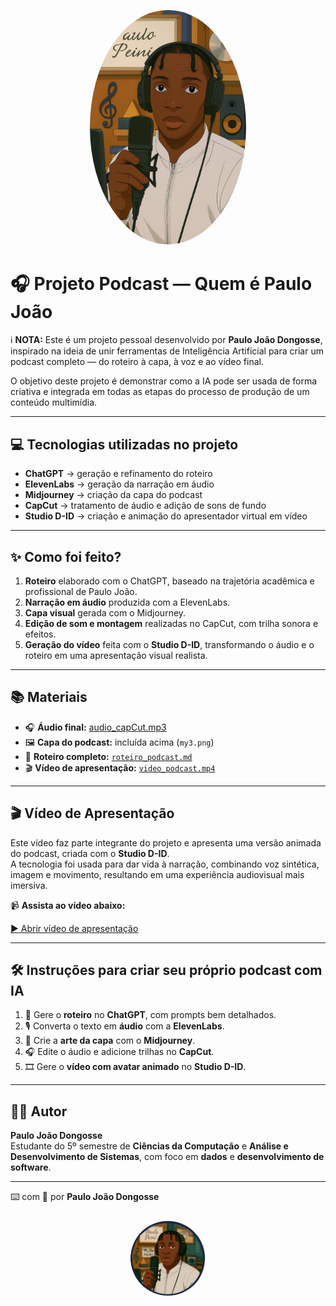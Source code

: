 <p align="center">
  <img src="./my3.png" alt="Capa do Podcast - Quem é Paulo João"
       width="250"
       style="border-radius: 50%; object-fit: cover;"/>
</p>


# 🎧 Projeto Podcast — Quem é Paulo João

ℹ️ **NOTA:** Este é um projeto pessoal desenvolvido por **Paulo João Dongosse**, inspirado na ideia de unir ferramentas de Inteligência Artificial para criar um podcast completo — do roteiro à capa, à voz e ao vídeo final.

O objetivo deste projeto é demonstrar como a IA pode ser usada de forma criativa e integrada em todas as etapas do processo de produção de um conteúdo multimídia.

---

## 💻 Tecnologias utilizadas no projeto

- **ChatGPT** → geração e refinamento do roteiro  
- **ElevenLabs** → geração da narração em áudio  
- **Midjourney** → criação da capa do podcast  
- **CapCut** → tratamento de áudio e adição de sons de fundo  
- **Studio D-ID** → criação e animação do apresentador virtual em vídeo  

---

## ✨ Como foi feito?

1. **Roteiro** elaborado com o ChatGPT, baseado na trajetória acadêmica e profissional de Paulo João.  
2. **Narração em áudio** produzida com a ElevenLabs.  
3. **Capa visual** gerada com o Midjourney.  
4. **Edição de som e montagem** realizadas no CapCut, com trilha sonora e efeitos.  
5. **Geração do vídeo** feita com o **Studio D-ID**, transformando o áudio e o roteiro em uma apresentação visual realista.  

---

## 📚 Materiais

- 🎧 **Áudio final:** [audio_capCut.mp3](./audido_capCut.MP3) 
- 🖼️ **Capa do podcast:** incluída acima (`my3.png`)  
- 💬 **Roteiro completo:** [`roteiro_podcast.md`](./roteiro_podcast.txt)  
- 🎬 **Vídeo de apresentação:** [`video_podcast.mp4`](./video_podcast.mp4)

---

## 🎬 Vídeo de Apresentação

Este vídeo faz parte integrante do projeto e apresenta uma versão animada do podcast, criada com o **Studio D-ID**.  
A tecnologia foi usada para dar vida à narração, combinando voz sintética, imagem e movimento, resultando em uma experiência audiovisual mais imersiva.

📹 **Assista ao vídeo abaixo:**

[▶️ Abrir vídeo de apresentação](./video_podcast.mp4)

---

## 🛠️ Instruções para criar seu próprio podcast com IA

1. 🤖 Gere o **roteiro** no **ChatGPT**, com prompts bem detalhados.  
2. 🎙️ Converta o texto em **áudio** com a **ElevenLabs**.  
3. 🎨 Crie a **arte da capa** com o **Midjourney**.  
4. 🎧 Edite o áudio e adicione trilhas no **CapCut**.  
5. 🎞️ Gere o **vídeo com avatar animado** no **Studio D-ID**.  

---

## 👨‍💻 Autor

**Paulo João Dongosse**  
Estudante do 5º semestre de **Ciências da Computação** e **Análise e Desenvolvimento de Sistemas**, com foco em **dados** e **desenvolvimento de software**.


---

⌨️ com 💜 por **Paulo João Dongosse**

<p align="center">
  <img src="./my5.png" alt="Paulo João Dongosse - Avatar" width="120" style="border-radius: 50%; margin-top: 10px;"/>
</p>
